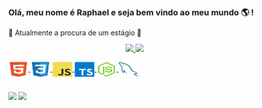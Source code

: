 ### Olá, meu nome é Raphael e seja bem vindo ao meu mundo 🌎 !

👾 Atualmente a procura de um estágio 👾

<div align="center">
  <a href="https://github.com/RaphaelSBarros">
  <img height="180em" src="https://github-readme-stats.vercel.app/api?username=RaphaelSBarros&show_icons=true&theme=nord&include_all_commits=true&count_private=false"/>
  <img height="180em" src="https://github-readme-stats.vercel.app/api/top-langs/?username=RaphaelSBarros&layout=compact&langs_count=7&theme=nord"/>
</div>
<div style="display: inline_block"><br>
  <img align="center" alt="HTML" height="30" width="40" src="https://raw.githubusercontent.com/devicons/devicon/master/icons/html5/html5-original.svg">
  <img align="center" alt="CSS" height="30" width="40" src="https://raw.githubusercontent.com/devicons/devicon/master/icons/css3/css3-original.svg">
  <img align="center" alt="JS" height="30" width="40" src="https://github.com/devicons/devicon/blob/master/icons/javascript/javascript-original.svg">
  <img align="center" alt="TS" height="30" width="40" src="https://github.com/devicons/devicon/blob/master/icons/typescript/typescript-original.svg">
  <img align="center" alt="NODE" height="30" width="40" src="https://github.com/devicons/devicon/blob/master/icons/nodejs/nodejs-original.svg">
  <img align="center" alt="MYSQL" height="30" width="40" src="https://github.com/devicons/devicon/blob/master/icons/mysql/mysql-original.svg">
</div> 

##

<div> 
  <a href="https://www.linkedin.com/in/raphael-alexsandro-25331a237/" target="_blank"><img src="https://img.shields.io/badge/-LinkedIn-%230077B5?style=for-the-badge&logo=linkedin&logoColor=white" target="_blank"></a>
  <a href="mailto:raphaelalexsandr01@gmail.com" target="_blank"><img src="https://img.shields.io/badge/Gmail-D14836?style=for-the-badge&logo=gmail&logoColor=white" target="blank"></a>
</div>
